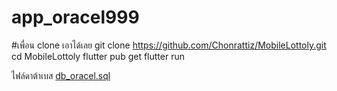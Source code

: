 # app_oracel999

#เพื่อน clone เอาได้เลย
git clone https://github.com/Chonrattiz/MobileLottoly.git
cd MobileLottoly
flutter pub get
flutter run

ไฟล์ดาต้าเบส
[db_oracel.sql](https://github.com/user-attachments/files/22115420/db_oracel.sql)

